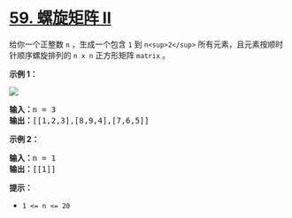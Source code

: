 # [59. 螺旋矩阵 II](https://leetcode.cn/problems/spiral-matrix-ii/)

给你一个正整数 `n` ，生成一个包含 `1` 到 `n<sup>2</sup>` 所有元素，且元素按顺时针顺序螺旋排列的 `n x n` 正方形矩阵 `matrix` 。

**示例 1：**

![](https://assets.leetcode.com/uploads/2020/11/13/spiraln.jpg)

<pre><strong>输入：</strong>n = 3
<strong>输出：</strong>[[1,2,3],[8,9,4],[7,6,5]]
</pre>

**示例 2：**

<pre><strong>输入：</strong>n = 1
<strong>输出：</strong>[[1]]
</pre>

**提示：**

* `1 <= n <= 20`
